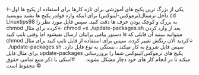 ⚕️-یکی از بزرگ ترین پکیج های‌ آموزشی برای تازه کارها
برای استفاده از پکیج ها اول داخل ترمینال(ترموکس-لینوکس) 
برای اینکه وارد فولدر پکیج ها بشید بنویسید cd Linuxtips98 به بزرگ و کوچک بودن حرف ها دقت کنید.
سپس فایل مورد نظر را chmod کرده برای مثال←
‌chmod +x ./update-packages.sh 
بعد از وارد کردن دستور پیامی برایتان ارسال نمیشود اما وقتی تایپ کنید ls میتوانید ببینید
آن فایلی که chmod کردید الان رنگش تغییر کرده.
سپس برای استفاده از فایل تایپ کنید برای مثال↓‌ ‌
‌./update-packages.sh
سپس فایل شروع به کار میکند ، بستگی به نوع فایل دارد.
برای مثال فایل update-packages پکیج های ترموکس/لینوکس شما را بروزرسانی میکند تا در انجام کار های خود دچار مشکل نشوید.
‌
‌
‌‌
‌‌
‌
‌
#اسکی با ذکر منبع
تمامی حقوق محفوظ است © 
